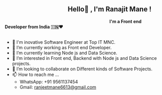    &nbsp; &nbsp; &nbsp; &nbsp; &nbsp; &nbsp; &nbsp;&nbsp;&nbsp;&nbsp;&nbsp;&nbsp;&nbsp;&nbsp;&nbsp;&nbsp;&nbsp;&nbsp; &nbsp;&nbsp;&nbsp;&nbsp;&nbsp;&nbsp;&nbsp;&nbsp;&nbsp;&nbsp;&nbsp; &nbsp;&nbsp; Hello🏻 , I'm Ranajit Mane  !
-----------------------------------------------------------------------------------------------------------
   &nbsp; &nbsp; &nbsp; &nbsp; &nbsp; &nbsp; &nbsp;&nbsp;&nbsp;&nbsp;&nbsp;&nbsp;&nbsp;&nbsp;&nbsp;&nbsp;&nbsp;&nbsp; &nbsp;&nbsp;     &nbsp; &nbsp; &nbsp; &nbsp; &nbsp; &nbsp; &nbsp;&nbsp;&nbsp;&nbsp;&nbsp;&nbsp;&nbsp;&nbsp;&nbsp;&nbsp;&nbsp;&nbsp; &nbsp;&nbsp;    &nbsp; &nbsp; &nbsp; &nbsp; &nbsp; &nbsp; &nbsp;&nbsp;&nbsp;&nbsp;&nbsp;&nbsp;&nbsp;&nbsp;&nbsp;&nbsp;&nbsp;&nbsp; &nbsp;&nbsp; <b>I'm a Front end Developer from India 🇮🇳❤</b> 
   <br/>
   <br/>

- 👋 I'm inovative Software Engineer at Top IT MNC.
- 🔭 I’m currently working as Front end Developer.
- 🌱 I’m currently learning Node js and Data Science.
- 👀 I’m interested in Front end, Backend with Node js and Data Science projects.
- 💞️  I’m looking to collaborate on Different kinds of Software Projects.
- 📫 How to reach me ...
  -  WhatsApp: +91 9561137454
  -  Gmail: ranjeetmane6613@gmail.com

<!---
ranajitmane/ranajitmane is a ✨ special ✨ repository because its `README.md` (this file) appears on your GitHub profile.
You can click the Preview link to take a look at your changes.
--->
